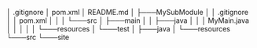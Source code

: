 │   .gitignore
│   pom.xml
│   README.md
│
├───MySubModule
│   │   .gitignore
│   │   pom.xml
│   │
│   └───src
│       ├───main
│       │   ├───java
│       │   │       MyMain.java
│       │   │
│       │   └───resources
│       └───test
│           ├───java
│           └───resources
└───src
    └───site
